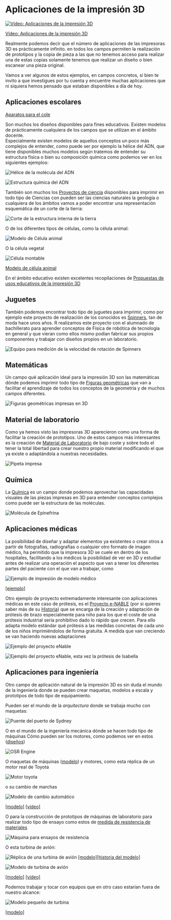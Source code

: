 # Aplicaciones de la impresión 3D

[![Vídeo: Aplicaciones de la impresión 3D](https://img.youtube.com/vi/rx7sOvkTJaU/0.jpg)](https://drive.google.com/file/d/1LC2ZIpNanY9b26CEf6Yww9RNSlE6En7V/view?usp=sharing)

[Vídeo: Aplicaciones de la impresión 3D](https://drive.google.com/file/d/1LC2ZIpNanY9b26CEf6Yww9RNSlE6En7V/view?usp=sharing)

Realmente podemos decir que el número de aplicaciones de las impresoras 3D es prácticamente infinito.  en todos los campos permiten la realización de prototipos y la copia de pieza a las que no tenemos acceso para realizar una de estas copias solamente tenemos que realizar un diseño o bien escanear una pieza original.

Vamos a ver algunos de estos ejemplos, en campos concretos, si bien te invito a que investigues por tu cuenta y encuentre muchas aplicaciones que ni siquiera hemos pensado que estaban disponibles a día de hoy.


## Aplicaciones escolares

[Aparatos para el cole](https://www.thingiverse.com/javacasm/collections/cole)


Son muchos los diseños disponibles para fines educativos. Existen modelos de prácticamente cualquiera de los campos que se utilizan en el ámbito docente.  
Especialmente existen modelos de aquellos conceptos un poco más complejos de entender, como puede ser por ejemplo la hélice del ADN, que tiene disponibles muchos modelos según tratemos de entender su estructura física o bien su composición química como podemos ver en los siguientes ejemplos:


![Hélice de la molécula del ADN](https://cdn.thingiverse.com/renders/04/19/93/ee/b7/d2b5ca33bd970f64a6301fa75ae2eb22_preview_card.jpg)


![Estructura química del ADN](https://cdn.thingiverse.com/renders/b3/30/1e/02/f9/1a99206dd09823bf94f50f0091af27cb_preview_card.JPG)

También son muchos los [Proyectos de ciencia](https://www.thingiverse.com/MakerBotLearning/collections/science-projects) disponibles para imprimir en todo tipo de Ciencias con pueden ser las ciencias naturales la geología o cualquiera de los ámbitos vamos a poder encontrar una representación esquemática de un corte de la tierra:

![Corte de la estructura interna de la tierra](./images/IMG_1895_Crop_preview_card.jpg)

O de los diferentes tipos de células, como la célula animal:

![Modelo de Célula animal](./images/ModeloCelulaVegetal.jpg)

O la célula vegetal

![Célula montable](./images/ModeloCelulaAnimal.jpg)

[Modelo de célula animal](https://www.thingiverse.com/thing:2485063)

En el ámbito educativo existen excelentes recopilaciones de [Propuestas de usos educativos de la impresión 3D](http://www3.gobiernodecanarias.org/medusa/ecoescuela/3d/impresion-3d/como-funciona/propuestas-de-uso-educativo-de-la-impresion-3d/)

## Juguetes

También podemos encontrar todo tipo de juguetes para imprimir,  como por ejemplo este proyecto de realización de los conocidos  es [Spinners](https://github.com/javacasm/Spinners),  tan de moda hace unos años. R realizamos este proyecto con el alumnado de bachillerato para aprender conceptos de Física de robótica de tecnología en general y que vieran como ellos mismo podían fabricar sus propios componentes y trabajar con diseños propios en un laboratorio.

![Equipo para medición de la velocidad de rotación de Spinners](https://github.com/javacasm/Spinners/raw/master/images/Montaje_testBench.jpg)


## Matemáticas

Un campo  qué aplicación ideal para la impresión 3D son las matemáticas dónde podemos imprimir todo tipo de [Figuras geométricas](https://www.thingiverse.com/javacasm/collections/figuras-geometricas) que van a facilitar el aprendizaje de todos los conceptos de la geometría y de muchos campos diferentes.

![Figuras geométricas impresas en 3D](https://cdn.thingiverse.com/renders/ca/20/46/b6/76/SAM_0732_preview_card.JPG)

## Material de laboratorio

Como ya hemos visto las impresoras 3D aparecieron como una forma de facilitar la creación de prototipos.  Uno de estos campos más interesantes es la creación de [Material de Laboratorio](https://www.thingiverse.com/javacasm/collections/laboratorio) de bajo coste y sobre todo el tener la total libertad para crear nuestro propio material modificando el que ya existe o adaptándola a nuestras necesidades.

![Pipeta impresa](https://cdn.thingiverse.com/renders/d7/68/6a/35/52/IMG_1752_preview_card.jpg)

## Química

La [Química](https://www.thingiverse.com/javacasm/collections/quimica)  es un campo donde podemos aprovechar las capacidades visuales de las piezas impresas en 3D para entender conceptos complejos como puede ser la estructura de las moléculas.


![Molécula de Epinefrina](https://cdn.thingiverse.com/renders/94/43/04/e5/03/WP_20141007_010_preview_card.jpg)

## Aplicaciones médicas

La posibilidad de diseñar y adaptar elementos ya existentes o crear otros a partir de fotografías,  radiografías  o cualquier otro formato de imagen médico, ha permitido que la impresora 3D se cuele en dentro de los hospitales, facilitando a los médicos la posibilidad de ver en 3D y estudiar antes de realizar una operación el aspecto que van a tener los diferentes partes del paciente con el que van a trabajar, como 

![Ejemplo de impresión de modelo médico](./images/Hospital3D.png)

[[ejemplo]](https://twitter.com/rupermac/status/722907922930380801)

Otro ejemplo de proyecto extremadamente interesante con aplicaciones médicas en este caso de prótesis, es el [Proyecto e-NABLE](http://enablingthefuture.org/) (por si quieres saber más de su [Historia](http://www.imprimalia3d.com/noticias/2014/03/06/001528/pr-tesis-manos-mediante-impresi-n-3d)) que se encarga de la creación y adaptación de prótesis de brazo especialmente para niño para los que el coste de una prótesis industrial sería prohibitivo dado lo rápido que crecen. Para ello adapta modelo estándar qué prótesis a las medidas concretas de cada uno de los niños imprimiéndolos de forma gratuita. A medida que van creciendo se van haciendo nuevas adaptaciones


![Ejemplo del proyecto eNable](./images/NEWRELOADED.jpg)

![Ejemplo del proyecto eNable, esta vez la prótesis de Isabella](./images/ISABELLAARMteam.jpg)

## Aplicaciones para ingeniería

Otro campo de aplicación natural de la impresión 3D es sin duda el mundo de la ingeniería donde se pueden crear maquetas, modelos a escala y prototipos de todo tipo de equipamiento.

Pueden ser el mundo de la *arquitectura* donde se trabaja mucho con maquetas:

![Puente del puerto de Sydney](https://c4.staticflickr.com/8/7369/9148811913_5e6288750d_n.jpg)

O en el mundo de la ingeniería mecánica dónde se hacen todo tipo de máquinas Cómo pueden ser los motores, como podemos ver en estos ([diseños](https://github.com/gNSortino/OSREngines))

![OSR Engine](./images/OSREngine.png)

O maquetas de máquinas ([modelo](http://www.thingiverse.com/thing:644933)) y motores, como esta réplica de un motor real de Toyota

![Motor toyota](./images/motorToyota.jpg)

o su cambio de marchas

![Modelo de cambio automático](./images/cajaCambiosToyota.jpeg)

[[modelo]](http://www.thingiverse.com/thing:713815)  [[vídeo]](https://www.youtube.com/watch?v=-FyC3dn3HJY)

O para la construcción de prototipos de máquinas de laboratorio  para realizar todo tipo de ensayo como estos de [medida de resistencia de materiales](http://3dprint.com/57992/testrbot-3d-print-testing/) 

![Máquina para ensayos de resistencia](http://3dprint.com/wp-content/uploads/2015/04/test.png)

O esta turbina de avión:

![Réplica de una turbina de avión](http://3dprint.com/wp-content/uploads/2014/10/jets1.jpg) [[modelo]](https://www.thingiverse.com/thing:392115)[[historia del modelo]](http://3dprint.com/17716/3d-printed-jet-engine/)

![Modelo de turbina de avión](http://thingiverse-production-new.s3.amazonaws.com/renders/f5/fe/54/c3/53/Gerrys_Jet_Engine_preview_featured.jpg)

[[modelo]](http://www.thingiverse.com/thing:114468)    [[vídeo]](https://www.youtube.com/watch?v=6rX4xv5-NvE)

Podemos trabajar y tocar con equipos que en otro caso estarían fuera de nuestro alcance:

![Modelo pequeño de turbina](http://3dprint.com/wp-content/uploads/2014/07/buildyourown5.gif)

[[modelo]](https://www.thingiverse.com/thing:392115)

